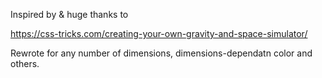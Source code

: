 Inspired by & huge thanks to

https://css-tricks.com/creating-your-own-gravity-and-space-simulator/

Rewrote for any number of dimensions, dimensions-dependatn color and others.